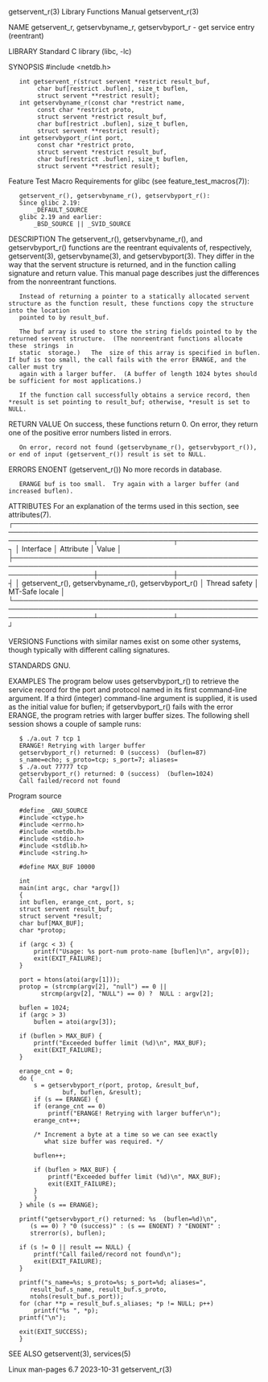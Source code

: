 getservent_r(3)							   Library Functions Manual						       getservent_r(3)

NAME
       getservent_r, getservbyname_r, getservbyport_r - get service entry (reentrant)

LIBRARY
       Standard C library (libc, -lc)

SYNOPSIS
       #include <netdb.h>

       int getservent_r(struct servent *restrict result_buf,
			char buf[restrict .buflen], size_t buflen,
			struct servent **restrict result);
       int getservbyname_r(const char *restrict name,
			const char *restrict proto,
			struct servent *restrict result_buf,
			char buf[restrict .buflen], size_t buflen,
			struct servent **restrict result);
       int getservbyport_r(int port,
			const char *restrict proto,
			struct servent *restrict result_buf,
			char buf[restrict .buflen], size_t buflen,
			struct servent **restrict result);

   Feature Test Macro Requirements for glibc (see feature_test_macros(7)):

       getservent_r(), getservbyname_r(), getservbyport_r():
	   Since glibc 2.19:
	       _DEFAULT_SOURCE
	   glibc 2.19 and earlier:
	       _BSD_SOURCE || _SVID_SOURCE

DESCRIPTION
       The getservent_r(), getservbyname_r(), and getservbyport_r() functions are the reentrant equivalents of, respectively, getservent(3), getservbyname(3),
       and  getservbyport(3).	They  differ  in the way that the servent structure is returned, and in the function calling signature and return value.  This
       manual page describes just the differences from the nonreentrant functions.

       Instead of returning a pointer to a statically allocated servent structure as the function result, these functions copy the structure into the location
       pointed to by result_buf.

       The buf array is used to store the string fields pointed to by the returned servent structure.  (The nonreentrant functions allocate these  strings  in
       static  storage.)   The	size of this array is specified in buflen.  If buf is too small, the call fails with the error ERANGE, and the caller must try
       again with a larger buffer.  (A buffer of length 1024 bytes should be sufficient for most applications.)

       If the function call successfully obtains a service record, then *result is set pointing to result_buf; otherwise, *result is set to NULL.

RETURN VALUE
       On success, these functions return 0.  On error, they return one of the positive error numbers listed in errors.

       On error, record not found (getservbyname_r(), getservbyport_r()), or end of input (getservent_r()) result is set to NULL.

ERRORS
       ENOENT (getservent_r()) No more records in database.

       ERANGE buf is too small.	 Try again with a larger buffer (and increased buflen).

ATTRIBUTES
       For an explanation of the terms used in this section, see attributes(7).
       ┌────────────────────────────────────────────────────────────────────────────────────────────────────────────────────┬───────────────┬────────────────┐
       │ Interface													    │ Attribute	    │ Value	     │
       ├────────────────────────────────────────────────────────────────────────────────────────────────────────────────────┼───────────────┼────────────────┤
       │ getservent_r(), getservbyname_r(), getservbyport_r()								    │ Thread safety │ MT-Safe locale │
       └────────────────────────────────────────────────────────────────────────────────────────────────────────────────────┴───────────────┴────────────────┘

VERSIONS
       Functions with similar names exist on some other systems, though typically with different calling signatures.

STANDARDS
       GNU.

EXAMPLES
       The program below uses getservbyport_r() to retrieve the service record for the port and protocol named in its first command-line argument.  If a third
       (integer) command-line argument is supplied, it is used as the initial value for buflen; if getservbyport_r() fails with the error ERANGE, the  program
       retries with larger buffer sizes.  The following shell session shows a couple of sample runs:

	   $ ./a.out 7 tcp 1
	   ERANGE! Retrying with larger buffer
	   getservbyport_r() returned: 0 (success)  (buflen=87)
	   s_name=echo; s_proto=tcp; s_port=7; aliases=
	   $ ./a.out 77777 tcp
	   getservbyport_r() returned: 0 (success)  (buflen=1024)
	   Call failed/record not found

   Program source

       #define _GNU_SOURCE
       #include <ctype.h>
       #include <errno.h>
       #include <netdb.h>
       #include <stdio.h>
       #include <stdlib.h>
       #include <string.h>

       #define MAX_BUF 10000

       int
       main(int argc, char *argv[])
       {
	   int buflen, erange_cnt, port, s;
	   struct servent result_buf;
	   struct servent *result;
	   char buf[MAX_BUF];
	   char *protop;

	   if (argc < 3) {
	       printf("Usage: %s port-num proto-name [buflen]\n", argv[0]);
	       exit(EXIT_FAILURE);
	   }

	   port = htons(atoi(argv[1]));
	   protop = (strcmp(argv[2], "null") == 0 ||
		     strcmp(argv[2], "NULL") == 0) ?  NULL : argv[2];

	   buflen = 1024;
	   if (argc > 3)
	       buflen = atoi(argv[3]);

	   if (buflen > MAX_BUF) {
	       printf("Exceeded buffer limit (%d)\n", MAX_BUF);
	       exit(EXIT_FAILURE);
	   }

	   erange_cnt = 0;
	   do {
	       s = getservbyport_r(port, protop, &result_buf,
				   buf, buflen, &result);
	       if (s == ERANGE) {
		   if (erange_cnt == 0)
		       printf("ERANGE! Retrying with larger buffer\n");
		   erange_cnt++;

		   /* Increment a byte at a time so we can see exactly
		      what size buffer was required. */

		   buflen++;

		   if (buflen > MAX_BUF) {
		       printf("Exceeded buffer limit (%d)\n", MAX_BUF);
		       exit(EXIT_FAILURE);
		   }
	       }
	   } while (s == ERANGE);

	   printf("getservbyport_r() returned: %s  (buflen=%d)\n",
		  (s == 0) ? "0 (success)" : (s == ENOENT) ? "ENOENT" :
		  strerror(s), buflen);

	   if (s != 0 || result == NULL) {
	       printf("Call failed/record not found\n");
	       exit(EXIT_FAILURE);
	   }

	   printf("s_name=%s; s_proto=%s; s_port=%d; aliases=",
		  result_buf.s_name, result_buf.s_proto,
		  ntohs(result_buf.s_port));
	   for (char **p = result_buf.s_aliases; *p != NULL; p++)
	       printf("%s ", *p);
	   printf("\n");

	   exit(EXIT_SUCCESS);
       }

SEE ALSO
       getservent(3), services(5)

Linux man-pages 6.7							  2023-10-31							       getservent_r(3)
